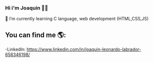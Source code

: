 ### Hi i'm Joaquin 👋🏼 

🌱 I’m currently learning C language, web development (HTML,CSS,JS)

## You can find me 🌎:
-Linkedln: https://www.linkedin.com/in/joaquin-leonardo-labrador-658346198/
